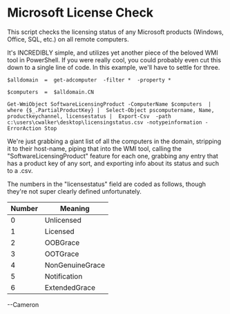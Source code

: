 # Microsoft License Check

This script checks the licensing status of any Microsoft products (Windows, Office, SQL, etc.) on all remote computers.  
  
It's INCREDIBLY simple, and utilizes yet another piece of the beloved WMI tool in PowerShell. If you were really cool, you could probably even cut this down to a single line of code. In this example, we'll have to settle for three.  
  
  
  
  
  

    $alldomain  =  get-adcomputer  -filter *  -property *
    
    $computers  =  $alldomain.CN    
        
    Get-WmiObject SoftwareLicensingProduct -ComputerName $computers  |  where {$_.PartialProductKey} |  Select-Object pscomputername, Name, productkeychannel, licensestatus |  Export-Csv  -path c:\users\cwalker\desktop\licensingstatus.csv -notypeinformation -ErrorAction Stop

  
  
We're just grabbing a giant list of all the computers in the domain, stripping it to their host-name, piping that into the WMI tool, calling the "SoftwareLicensingProduct" feature for each one, grabbing any entry that has a product key of any sort, and exporting info about its status and such to a .csv.  
  
  
The numbers in the "licensestatus" field are coded as follows, though they're not super clearly defined unfortunately.  
  
  
  
  
| Number | Meaning         |
|--------|-----------------|
| 0      | Unlicensed      |
| 1      | Licensed        |
| 2      | OOBGrace        |
| 3      | OOTGrace        |
| 4      | NonGenuineGrace |
| 5      | Notification    |
| 6      | ExtendedGrace   |
  
  
--Cameron


